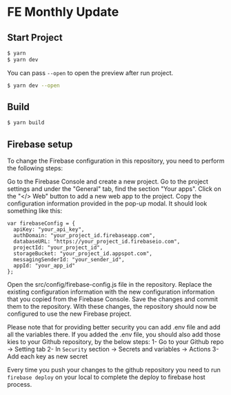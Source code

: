 # FE Monthly Update

## Start Project

```bash
$ yarn
$ yarn dev
```

You can pass `--open` to open the preview after run project.

```bash
$ yarn dev --open
```

## Build

```bash
$ yarn build
```

## Firebase setup

To change the Firebase configuration in this repository, you need to perform the following steps:

Go to the Firebase Console and create a new project.
Go to the project settings and under the "General" tab, find the section "Your apps".
Click on the "</> Web" button to add a new web app to the project.
Copy the configuration information provided in the pop-up modal. It should look something like this:

```
var firebaseConfig = {
  apiKey: "your_api_key",
  authDomain: "your_project_id.firebaseapp.com",
  databaseURL: "https://your_project_id.firebaseio.com",
  projectId: "your_project_id",
  storageBucket: "your_project_id.appspot.com",
  messagingSenderId: "your_sender_id",
  appId: "your_app_id"
};
```

Open the src/config/firebase-config.js file in the repository.
Replace the existing configuration information with the new configuration information that you copied from the Firebase Console.
Save the changes and commit them to the repository.
With these changes, the repository should now be configured to use the new Firebase project.

Please note that for providing better security you can add .env file and add all the variables there.
If you added the .env file, you should also add those kies to your Github repository, by the below steps:
1- Go to your Github repo -> Setting tab
2- In `Security` section -> Secrets and variables -> Actions
3- Add each key as new secret

Every time you push your changes to the github repository you need to run `firebase deploy` on your local to complete the
deploy to firebase host process.
